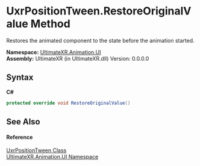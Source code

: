 # UxrPositionTween.RestoreOriginalValue Method 
 

Restores the animated component to the state before the animation started.

**Namespace:**&nbsp;<a href="N_UltimateXR_Animation_UI">UltimateXR.Animation.UI</a><br />**Assembly:**&nbsp;UltimateXR (in UltimateXR.dll) Version: 0.0.0.0

## Syntax

**C#**<br />
``` C#
protected override void RestoreOriginalValue()
```


## See Also


#### Reference
<a href="T_UltimateXR_Animation_UI_UxrPositionTween">UxrPositionTween Class</a><br /><a href="N_UltimateXR_Animation_UI">UltimateXR.Animation.UI Namespace</a><br />